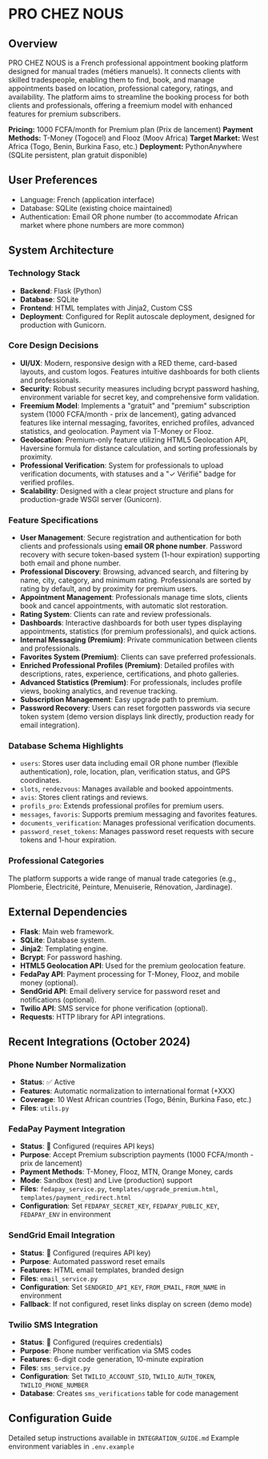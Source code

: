 # PRO CHEZ NOUS

## Overview
PRO CHEZ NOUS is a French professional appointment booking platform designed for manual trades (métiers manuels). It connects clients with skilled tradespeople, enabling them to find, book, and manage appointments based on location, professional category, ratings, and availability. The platform aims to streamline the booking process for both clients and professionals, offering a freemium model with enhanced features for premium subscribers.

**Pricing:** 1000 FCFA/month for Premium plan (Prix de lancement)
**Payment Methods:** T-Money (Togocel) and Flooz (Moov Africa)
**Target Market:** West Africa (Togo, Benin, Burkina Faso, etc.)
**Deployment:** PythonAnywhere (SQLite persistent, plan gratuit disponible)

## User Preferences
- Language: French (application interface)
- Database: SQLite (existing choice maintained)
- Authentication: Email OR phone number (to accommodate African market where phone numbers are more common)

## System Architecture

### Technology Stack
- **Backend**: Flask (Python)
- **Database**: SQLite
- **Frontend**: HTML templates with Jinja2, Custom CSS
- **Deployment**: Configured for Replit autoscale deployment, designed for production with Gunicorn.

### Core Design Decisions
- **UI/UX**: Modern, responsive design with a RED theme, card-based layouts, and custom logos. Features intuitive dashboards for both clients and professionals.
- **Security**: Robust security measures including bcrypt password hashing, environment variable for secret key, and comprehensive form validation.
- **Freemium Model**: Implements a "gratuit" and "premium" subscription system (1000 FCFA/month - prix de lancement), gating advanced features like internal messaging, favorites, enriched profiles, advanced statistics, and geolocation. Payment via T-Money or Flooz.
- **Geolocation**: Premium-only feature utilizing HTML5 Geolocation API, Haversine formula for distance calculation, and sorting professionals by proximity.
- **Professional Verification**: System for professionals to upload verification documents, with statuses and a "✓ Vérifié" badge for verified profiles.
- **Scalability**: Designed with a clear project structure and plans for production-grade WSGI server (Gunicorn).

### Feature Specifications
- **User Management**: Secure registration and authentication for both clients and professionals using **email OR phone number**. Password recovery with secure token-based system (1-hour expiration) supporting both email and phone number.
- **Professional Discovery**: Browsing, advanced search, and filtering by name, city, category, and minimum rating. Professionals are sorted by rating by default, and by proximity for premium users.
- **Appointment Management**: Professionals manage time slots, clients book and cancel appointments, with automatic slot restoration.
- **Rating System**: Clients can rate and review professionals.
- **Dashboards**: Interactive dashboards for both user types displaying appointments, statistics (for premium professionals), and quick actions.
- **Internal Messaging (Premium)**: Private communication between clients and professionals.
- **Favorites System (Premium)**: Clients can save preferred professionals.
- **Enriched Professional Profiles (Premium)**: Detailed profiles with descriptions, rates, experience, certifications, and photo galleries.
- **Advanced Statistics (Premium)**: For professionals, includes profile views, booking analytics, and revenue tracking.
- **Subscription Management**: Easy upgrade path to premium.
- **Password Recovery**: Users can reset forgotten passwords via secure token system (demo version displays link directly, production ready for email integration).

### Database Schema Highlights
- `users`: Stores user data including email OR phone number (flexible authentication), role, location, plan, verification status, and GPS coordinates.
- `slots`, `rendezvous`: Manages available and booked appointments.
- `avis`: Stores client ratings and reviews.
- `profils_pro`: Extends professional profiles for premium users.
- `messages`, `favoris`: Supports premium messaging and favorites features.
- `documents_verification`: Manages professional verification documents.
- `password_reset_tokens`: Manages password reset requests with secure tokens and 1-hour expiration.

### Professional Categories
The platform supports a wide range of manual trade categories (e.g., Plomberie, Électricité, Peinture, Menuiserie, Rénovation, Jardinage).

## External Dependencies
- **Flask**: Main web framework.
- **SQLite**: Database system.
- **Jinja2**: Templating engine.
- **Bcrypt**: For password hashing.
- **HTML5 Geolocation API**: Used for the premium geolocation feature.
- **FedaPay API**: Payment processing for T-Money, Flooz, and mobile money (optional).
- **SendGrid API**: Email delivery service for password reset and notifications (optional).
- **Twilio API**: SMS service for phone verification (optional).
- **Requests**: HTTP library for API integrations.

## Recent Integrations (October 2024)

### Phone Number Normalization
- **Status**: ✅ Active
- **Features**: Automatic normalization to international format (+XXX)
- **Coverage**: 10 West African countries (Togo, Bénin, Burkina Faso, etc.)
- **Files**: `utils.py`

### FedaPay Payment Integration
- **Status**: 🔧 Configured (requires API keys)
- **Purpose**: Accept Premium subscription payments (1000 FCFA/month - prix de lancement)
- **Payment Methods**: T-Money, Flooz, MTN, Orange Money, cards
- **Mode**: Sandbox (test) and Live (production) support
- **Files**: `fedapay_service.py`, `templates/upgrade_premium.html`, `templates/payment_redirect.html`
- **Configuration**: Set `FEDAPAY_SECRET_KEY`, `FEDAPAY_PUBLIC_KEY`, `FEDAPAY_ENV` in environment

### SendGrid Email Integration
- **Status**: 🔧 Configured (requires API key)
- **Purpose**: Automated password reset emails
- **Features**: HTML email templates, branded design
- **Files**: `email_service.py`
- **Configuration**: Set `SENDGRID_API_KEY`, `FROM_EMAIL`, `FROM_NAME` in environment
- **Fallback**: If not configured, reset links display on screen (demo mode)

### Twilio SMS Integration
- **Status**: 🔧 Configured (requires credentials)
- **Purpose**: Phone number verification via SMS codes
- **Features**: 6-digit code generation, 10-minute expiration
- **Files**: `sms_service.py`
- **Configuration**: Set `TWILIO_ACCOUNT_SID`, `TWILIO_AUTH_TOKEN`, `TWILIO_PHONE_NUMBER`
- **Database**: Creates `sms_verifications` table for code management

## Configuration Guide
Detailed setup instructions available in `INTEGRATION_GUIDE.md`
Example environment variables in `.env.example`